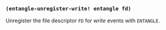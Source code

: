 
### `(entangle-unregister-write! entangle fd)`

Unregister the file descriptor `FD` for *write* events with `ENTANGLE`.
